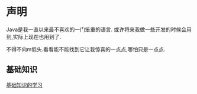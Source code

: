 # 声明
Java是我一直以来最不喜欢的一门笨重的语言. 或许将来我做一些开发的时候会用到,实际上现在也用到了.

不得不向m低头.看看能不能找到它让我惊喜的一点点,哪怕只是一点点.

## 基础知识

[基础知识的学习](basic.md)

